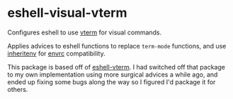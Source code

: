 # eshell-visual-vterm

Configures eshell to use [vterm] for visual commands.

Applies advices to eshell functions to replace `term-mode` functions, and use
[inheritenv] for [envrc] compatibility.

This package is based off of [eshell-vterm]. I had switched off that package to
my own implementation using more surgical advices a while ago, and ended up
fixing some bugs along the way so I figured I'd package it for others.

[vterm]: https://github.com/akermu/emacs-libvterm
[inheritenv]: https://github.com/purcell/inheritenv
[envrc]: https://github.com/purcell/envrc
[eshell-vterm]: https://github.com/purcell/envrc
